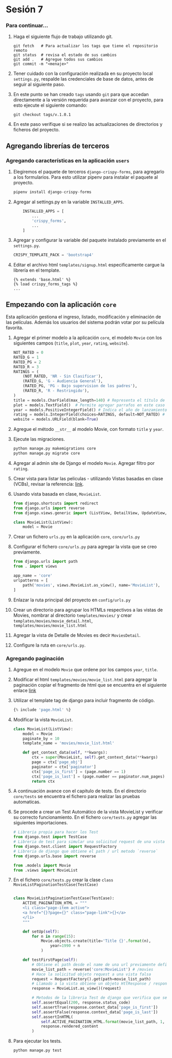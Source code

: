 # Sesión 7

### Para continuar...
1. Haga el siguiente flujo de trabajo utilizando git.
    
    ```git
    git fetch   # Para actualizar los tags que tiene el repositorio remoto
    git status  # revisa el estado de sus cambios
    git add .   # Agregue todos sus cambios
    git commit -m "<menaje>"
    ```
2. Tener cuidado con la configuración realizada en su proyecto local `settings.py`, respalde las credenciales de base de datos, antes de seguir al siguiente paso.
3. En este punto se han creado `tags` usando `git` para que accedan directamente a la versión requerida para avanzar con el proyecto, para esto ejecute el siguiente comando:
    
    ```git 
    git checkout tags/v.1.0.1
    ```

4. En este paso verifique si se realizo las actualizaciones de directorios y ficheros del proyecto.

## Agregando librerías de terceros

### Agregando características en la aplicación `users`

1. Elegiremos el paquete de terceros `django-crispy-forms`, para agregarlo a los formularios. Para esto utilizar pipenv para instalar el paquete al proyecto.
    ```python
    pipenv install django-crispy-forms
    ```
2. Agregar al settings.py en la variable `INSTALLED_APPS`.
    ```python
        INSTALLED_APPS = [
            ...
            'crispy_forms',
            ...
        ]
    ```

3. Agregar y configurar la variable del paquete instalado previamente en el `settings.py`.
    ```python
    CRISPY_TEMPLATE_PACK = 'bootstrap4'
    ```

4. Editar el archivo html `templates/signup.html` especificamente cargue la librería en el template.
    ```
    {% extends 'base.html' %}
    {% load crispy_forms_tags %}
    ...
    ```

## Empezando con la aplicación `core`

Esta aplicación gestiona el ingreso, listado, modificación y eliminación de las películas. Además los usuarios del sistema podrán votar por su película favorita.

1. Agregar el primer modelo a la aplicación `core`, el modelo `Movie` con los siguientes campos (`title`, `plot`, `year`, `rating`, `website`).

    ```python
    NOT_RATED = 0
    RATED_G = 1
    RATED_PG = 2
    RATED_R = 3
    RATINGS = (
        (NOT_RATED, 'NR - Sin Clasificar'),
        (RATED_G, 'G - Audiencia General'),
        (RATED_PG, 'PG - Bajo supervision de los padres'),
        (RATED_R, 'R - Restringido'),
    )
    title = models.CharField(max_length=140) # Representa el título de la película
    plot = models.TextField()  # Permite agregar parrafos en este caso un argumento sobre la pelicula.
    year = models.PositiveIntegerField() # Indica el año de lanzamiento de la pelicula
    rating = models.IntegerField(choices=RATINGS, default=NOT_RATED) # Explicación
    website = models.URLField(blank=True)
    ```

2. Agregue el método `__str__` al modelo Movie, con formato `title` y `year`.

3. Ejecute las migraciones.
    
    ```python
    python manage.py makemigrations core
    python manage.py migrate core
    ```

4. Agregar al admin site de Django el modelo `Movie`. Agregar filtro por `rating`.

5. Crear vista para listar las peliculas - utilizando Vistas basadas en clase (VCBs), revisar la referencia: [link]( https://ccbv.co.uk/).

6. Usando vista basada en clase, `MovieList`.

    ```python
    from django.shortcuts import redirect
    from django.urls import reverse
    from django.views.generic import (ListView, DetailView, UpdateView, CreateView)

    class MovieList(ListView):
        model = Movie
    ```

7. Crear un fichero `urls.py` en la aplicación `core`, `core/urls.py`
8. Configurar el fichero `core/urls.py` para agregar la vista que se creo previamente.

    ```python
    from django.urls import path
    from . import views

    app_name = 'core'
    urlpatterns = [
        path('movies', views.MovieList.as_view(), name='MovieList'),
    ]
    ```

9. Enlazar la ruta principal del proyecto en `config/urls.py`
10. Crear un directorio para agrupar los HTMLs respectivos a las vistas de Movies, nombrar al directorio `templates/movies/` y crear `templates/movies/movie_detail.html`, `templates/movies/movie_list.html`
11. Agregar la vista de Detalle de Movies es decir `MoviesDetail`.
12. Configure la ruta en `core/urls.py`.

### Agregando paginación
1. Agregue en el modelo `Movie` que ordene por los campos `year`, `title`.
2. Modificar el html `templates/movies/movie_list.html` para agregar la paginación copiar el fragmento de html que se encuentra en el siguiente enlace [link](https://gist.github.com/betodev90/507a712e406f8f6e76604ab21cc295ec)
3. Utilizar el template tag de django para incluir fragmento de código.
    ```python
    {% include 'page.html' %}
    ```

4. Modificar la vista `MovieList`.
    ```python
    class MovieList(ListView):
        model = Movie
        paginate_by = 10
        template_name = 'movies/movie_list.html'

        def get_context_data(self, **kwargs):
            ctx = super(MovieList, self).get_context_data(**kwargs)
            page = ctx['page_obj']
            paginator = ctx['paginator']
            ctx['page_is_first'] = (page.number == 1)
            ctx['page_is_last'] = (page.number == paginator.num_pages)
            return ctx
    ```
5. A continuación avance con el capitulo de tests. En el directorio `core/tests` se encuentra el fichero para realizar las pruebas automaticas.
6. Se procede a crear un Test Automático de la vista MovieList y verificar su correcto funcionamiento. En el fichero `core/tests.py` agregar las siguientes importaciones.

    ```python
    # Libreria propia para hacer los Test
    from django.test import TestCase
    # Libreria de test para simular una solicitud request de una vista
    from django.test.client import RequestFactory
    # Libreria de django que obtiene el path / url metodo `reverse`
    from django.urls.base import reverse

    from .models import Movie
    from .views import MovieList
    ```

8. En el fichero `core/tests.py` crear la clase `class MovieListPaginationTestCase(TestCase)`
    
    ```python

    class MovieListPaginationTestCase(TestCase):
        ACTIVE_PAGINATION_HTML = """
        <li class="page-item active">
        <a href="{}?page={}" class="page-link">{}</a>
        </li>
        """

        def setUp(self):
            for n in range(15):
                Movie.objects.create(title='Title {}'.format(n),
                    year=1990 + n
                )

        def testFirstPage(self):
            # Obtiene el path desde el name de una url previamente definida
            movie_list_path = reverse('core:MovieList') # /movies
            # Hace la solicitud objeto request a una vista falsa
            request = RequestFactory().get(path=movie_list_path)
            # Llamado a la vista obtiene un objeto HttResponse / response
            response = MovieList.as_view()(request)

            # Metodos de la libreria Test de django que verifica que se debe obtener lo esperado
            self.assertEqual(200, response.status_code)
            self.assertTrue(response.context_data['page_is_first'])
            self.assertFalse(response.context_data['page_is_last'])
            self.assertInHTML(
                self.ACTIVE_PAGINATION_HTML.format(movie_list_path, 1, 1),
                response.rendered_content
            )
    ```
9. Para ejecutar los tests.
    ```python
    python manage.py test
    ```